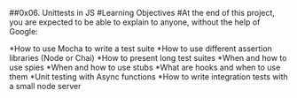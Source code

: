 ##0x06. Unittests in JS
#Learning Objectives
#At the end of this project, you are expected to be able to explain to anyone, without the help of Google:

*How to use Mocha to write a test suite
*How to use different assertion libraries (Node or Chai)
*How to present long test suites
*When and how to use spies
*When and how to use stubs
*What are hooks and when to use them
*Unit testing with Async functions
*How to write integration tests with a small node server
